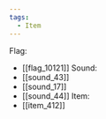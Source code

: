 ```yaml
---
tags:
  - Item
---
```

Flag:
- [[flag_10121]]
Sound:
- [[sound_43]]
- [[sound_17]]
- [[sound_44]]
Item:
- [[item_412]]
